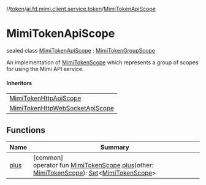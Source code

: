 //[token](../../../index.md)/[ai.fd.mimi.client.service.token](../index.md)/[MimiTokenApiScope](index.md)

# MimiTokenApiScope

sealed class [MimiTokenApiScope](index.md) : [MimiTokenGroupScope](../-mimi-token-group-scope/index.md)

An implementation of [MimiTokenScope](../-mimi-token-scope/index.md) which represents a group of scopes for using the Mimi API service.

#### Inheritors

| |
|---|
| [MimiTokenHttpApiScope](../-mimi-token-http-api-scope/index.md) |
| [MimiTokenHttpWebSocketApiScope](../-mimi-token-http-web-socket-api-scope/index.md) |

## Functions

| Name | Summary |
|---|---|
| [plus](../plus.md) | [common]<br>operator fun [MimiTokenScope](../-mimi-token-scope/index.md).[plus](../plus.md)(other: [MimiTokenScope](../-mimi-token-scope/index.md)): [Set](https://kotlinlang.org/api/core/kotlin-stdlib/kotlin.collections/-set/index.html)&lt;[MimiTokenScope](../-mimi-token-scope/index.md)&gt; |
